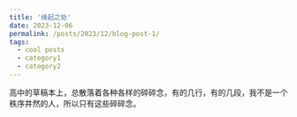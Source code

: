 ```yaml
---
title: '缘起之处'
date: 2023-12-06
permalink: /posts/2023/12/blog-post-1/
tags:
  - cool posts
  - category1
  - category2
---
```


高中的草稿本上，总散落着各种各样的碎碎念，有的几行，有的几段，我不是一个秩序井然的人，所以只有这些碎碎念。
